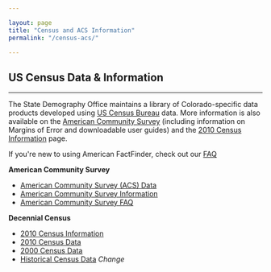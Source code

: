 ```yaml
---

layout: page
title: "Census and ACS Information"
permalink: "/census-acs/"

---
```


## US Census Data & Information

- - -

The State Demography Office maintains a library of Colorado-specific data products developed using [US Census Bureau](http://www.census.gov/) data. More information is also available on the [American Community Survey](/census-acs/american-community-survey-information.html) (including information on Margins of Error and downloadable user guides) and the [2010 Census Information](/census-acs/2010-census-information.html) page.

If you\'re new to using American FactFinder, check out our [FAQ](/census-acs/census-data-aff-faq.html)

**American Community Survey**

- [American Community Survey (ACS) Data](/census-acs/american-community-survey-data.html)
- [American Community Survey Information](/census-acs/american-community-survey-information.html)
- [American Community Survey FAQ](/census-acs/american-community-survey-frequently-asked-questions.html)


**Decennial Census**

- [2010 Census Information](/census-acs/2010-census-information.html)
- [2010 Census Data](/census-acs/2010-census-data.html)
- [2000 Census Data](/census-acs/2000-census-data.html)
- [Historical Census Data](https://dola.colorado.gov/demog_webapps/hcp_parameters.jsf) *Change*
